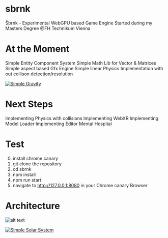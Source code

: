 # sbrnk
Šbrnk - Experimental WebGPU based Game Engine
Started during my Masters Degree @FH Technikum Vienna

# At the Moment
Simple Entity Component System
Simple Math Lib for Vector & Matrices
Simple aspect based Gfx Engine
Simple linear Physics Implementation with out collison detection/resolution

[![Simple Gravity](https://img.youtube.com/vi/oxBx6I5w5JU/0.jpg)](https://youtu.be/oxBx6I5w5JU)

# Next Steps
Implementing Physics with collisions
Implementing WebXR 
Implementing Model Loader
Implementing Editor 
Mental Hospital

# Test
0. install chrome canary
1. git clone the repository
2. cd sbrnk 
3. npm install
4. npm run start
5. navigate to http://127.0.0.1:8080 in your Chrome canary Browser

# Architecture 
![alt text](http://url/to/img.png)
 
[![Simple Solar System](https://img.youtube.com/vi/KVX_eg8-lMs/0.jpg)](https://youtu.be/KVX_eg8-lMs)

